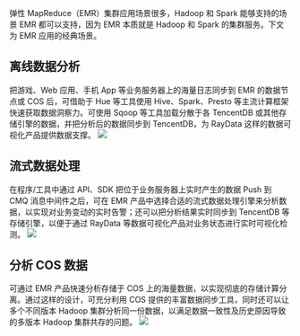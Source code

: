 弹性 MapReduce（EMR）集群应用场景很多，Hadoop 和 Spark 能够支持的场景 EMR 都可以支持，因为 EMR 本质就是 Hadoop 和 Spark 的集群服务。下文为 EMR 应用的经典场景。

## 离线数据分析

把游戏、Web 应用、手机 App 等业务服务器上的海量日志同步到 EMR 的数据节点或 COS 后，可借助于 Hue 等工具使用 Hive、Spark、Presto 等主流计算框架快速获取数据洞察力。可使用 Sqoop 等工具加载分散于各 TencentDB 或其他存储引擎的数据，并把分析后的数据同步到 TencentDB，为 RayData 这样的数据可视化产品提供数据支撑。
![](//mc.qcloudimg.com/static/img/c84705f5a8324bbd8be087b5929c3d1a/image.png)

## 流式数据处理
在程序/工具中通过 API、SDK 把位于业务服务器上实时产生的数据 Push 到 CMQ 消息中间件之后，可在 EMR 产品中选择合适的流式数据处理引擎来分析数据，以实现对业务变动的实时告警；还可以把分析结果实时同步到 TencentDB 等存储引擎，以便于通过 RayData 等数据可视化产品对业务状态进行实时可视化检测。
![](//mc.qcloudimg.com/static/img/1ddb638f83b97e426e94a3280dc4d250/image.png)

## 分析 COS 数据
可通过 EMR 产品快速分析存储于 COS 上的海量数据，以实现彻底的存储计算分离。通过这样的设计，可充分利用 COS 提供的丰富数据同步工具，同时还可以让多个不同版本 Hadoop 集群分析同一份数据，以满足数据一致性及历史原因导致的多版本 Hadoop 集群共存的问题。
![](//mc.qcloudimg.com/static/img/865792ffc40a842d1febec937dc8e943/image.png)
